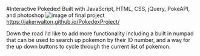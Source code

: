 #Interactive Pokedex!
Built with JavaScript, HTML, CSS, jQuery, PokeAPI, and photoshop
![image of final project](https://photos.app.goo.gl/9cDUdKB3MNbWjXkp6)
https://jakerwalton.github.io/PokedexProject/

Down the road I'd like to add more functionality including a built in numpad that can be used to search up pokemon by their ID number, and a way for the up down buttons to cycle through the current list of pokemon.
